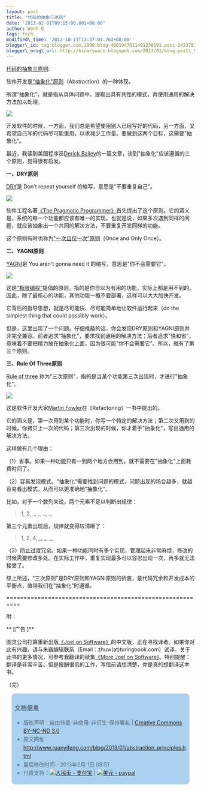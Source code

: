 ```yaml
--- 
layout: post 
title: "代码的抽象三原则" 
date: '2013-02-01T09:15:00.001+08:00' 
author: Wenh Q
tags: tech
modified\_time: '2013-10-11T13:37:04.763+08:00' 
blogger\_id: tag:blogger.com,1999:blog-4961947611491238191.post-2423783791741417050
blogger\_orig\_url: http://binaryware.blogspot.com/2013/01/blog-post\_9706.html
---
```

[代码的抽象三原则](http://www.ruanyifeng.com/blog/2013/01/abstraction_principles.html):

软件开发是["抽象化"原则](http://en.wikipedia.org/wiki/Abstraction_principle_(computer_programming))（Abstraction）的一种体现。

所谓"抽象化"，就是指从具体问题中，提取出具有共性的模式，再使用通用的解决方法加以处理。



![](http://image.beekka.com/blog/201301/bg2013013105.jpg)



开发软件的时候，一方面，我们总是希望使用别人已经写好的代码，另一方面，又希望自己写的代码尽可能重用，以求减少工作量。要做到这两个目标，这需要"抽象化"。



最近，我读到美国程序员[Derick
Bailey](http://lostechies.com/derickbailey/2012/10/31/abstraction-the-rule-of-three/)的一篇文章，谈到"抽象化"应该遵循的三个原则，觉得很有启发。



**一、DRY原则**



[DRY](http://en.wikipedia.org/wiki/Don%27t_repeat_yourself)是 Don't
repeat yourself 的缩写，意思是"不要重复自己"。



![](http://image.beekka.com/blog/201301/bg2013013102.jpg)



软件工程名著[《The Pragmatic
Programmer》](http://en.wikipedia.org/wiki/The_Pragmatic_Programmer)首先提出了这个原则。它的涵义是，系统的每一个功能都应该有唯一的实现。也就是说，如果多次遇到同样的问题，就应该抽象出一个共同的解决方法，不要重复开发同样的功能。



这个原则有时也称为["一次且仅一次"原则](http://zh.wikipedia.org/wiki/%E4%B8%80%E6%AC%A1%E4%B8%94%E4%BB%85%E4%B8%80%E6%AC%A1)（Once
and Only Once）。



**二、YAGNI原则**



[YAGNI](http://en.wikipedia.org/wiki/You_ain%27t_gonna_need_it)是 You
aren't gonna need it 的缩写，意思是"你不会需要它"。



![](http://image.beekka.com/blog/201301/bg2013013103.jpg)



这是["极限编程"](http://en.wikipedia.org/wiki/Extreme_programming)提倡的原则，指的是你自以为有用的功能，实际上都是用不到的。因此，除了最核心的功能，其他功能一概不要部署，这样可以大大加快开发。



它背后的指导思想，就是尽可能快、尽可能简单地让软件运行起来（do the
simplest thing that could possibly work）。



但是，这里出现了一个问题。仔细推敲的话，你会发现DRY原则和YAGNI原则并非完全兼容。前者追求"抽象化"，要求找到通用的解决方法；后者追求"快和省"，意味着不要把精力放在抽象化上面，因为很可能"你不会需要它"。所以，就有了第三个原则。



**三、Rule Of Three原则**



[Rule of
three](http://en.wikipedia.org/wiki/Rule_of_three_(computer_programming))
称为"三次原则"，指的是当某个功能第三次出现时，才进行"抽象化"。



![](http://image.beekka.com/blog/201301/bg2013013104.jpg)



这是软件开发大家[Martin
Fowler](http://en.wikipedia.org/wiki/Martin_Fowler)在《Refactoring》一书中提出的。



它的涵义是，第一次用到某个功能时，你写一个特定的解决方法；第二次又用到的时候，你拷贝上一次的代码；第三次出现的时候，你才着手"抽象化"，写出通用的解决方法。



这样做有几个理由：



（1）省事。如果一种功能只有一到两个地方会用到，就不需要在"抽象化"上面耗费时间了。



（2）容易发现模式。"抽象化"需要找到问题的模式，问题出现的场合越多，就越容易看出模式，从而可以更准确地"抽象化"。



比如，对于一个数列来说，两个元素不足以判断出规律：




> 

> 1, 2, \_, \_, \_, \_,

> 




第三个元素出现后，规律就变得较清晰了：




> 

> 1, 2, 4, \_, \_, \_,

> 




（3）防止过度冗余。如果一种功能同时有多个实现，管理起来非常麻烦，修改的时候需要修改多处。在实际工作中，重复实现最多可以容忍出现一次，再多就无法接受了。



综上所述，"三次原则"是DRY原则和YAGNI原则的折衷，是代码冗余和开发成本的平衡点，值得我们在"抽象化"时遵循。



==========================================================



附：



**
[广告
]**



图灵公司打算重新出版[《Joel on
Software》](http://www.amazon.com/Joel-Software-Occasionally-Developers-Designers/dp/1590593898/)的中文版，正在寻找译者。如果你对此有兴趣，请与朱巍编辑联系（Email：zhuw(at)turingbook.com）试译。关于此书的更多情况，可参考我翻译的续集[《More
Joel on
Software》](http://www.ruanyifeng.com/docs/mjos/)。特别提醒：翻译是非常辛苦、但是报酬很低的工作，写信前请想清楚，你是真的想翻译这本书。



（完）


<div
style="background-color: #aad2f0; border-radius: 10px; border: 1px solid #d3d3d3; color: #556677; line-height: 160%; margin: 1em; padding: 0.3em 0.5em;">

### 文档信息

-   版权声明：自由转载-非商用-非衍生-保持署名 | [Creative Commons
    BY-NC-ND
    3.0](http://creativecommons.org/licenses/by-nc-nd/3.0/deed.zh)
-   原文网址：<http://www.ruanyifeng.com/blog/2013/01/abstraction_principles.html>
-   最后修改时间：2013年2月 1日 08:51
-   付费支持：[![人民币 -
    支付宝](http://www.ruanyifeng.com/blog/images/rmb_32.png "人民币")](https://me.alipay.com/ruanyf)
    | [![美元 -
    paypal](http://www.ruanyifeng.com/blog/images/dollar_32.png "美元")](https://www.paypal.com/cgi-bin/webscr?cmd=_xclick&business=yifeng.ruan@gmail.com&currency_code=USD&amount=0.99&return=http://www.ruanyifeng.com/thank.html&item_name=Ruan%20YiFeng%27s%20Blog&undefined_quantity=1&no_note=0)

</div>

<div
style="border-radius: 10px; color: #556677; line-height: 160%; margin: 1em; padding: 0.3em 0.5em;">

</div>
